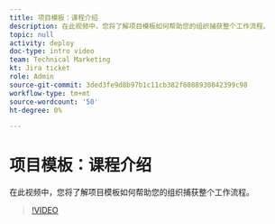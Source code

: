 ```yaml
---
title: 项目模板：课程介绍
description: 在此视频中，您将了解项目模板如何帮助您的组织捕获整个工作流程。
topic: null
activity: deploy
doc-type: intro video
team: Technical Marketing
kt: Jira ticket
role: Admin
source-git-commit: 3ded3fe9d8b97b1c11cb382f8088930842399c98
workflow-type: tm+mt
source-wordcount: '50'
ht-degree: 0%

---
```


# 项目模板：课程介绍

在此视频中，您将了解项目模板如何帮助您的组织捕获整个工作流程。

>[!VIDEO](https://video.tv.adobe.com/v/335209/?quality=12)
